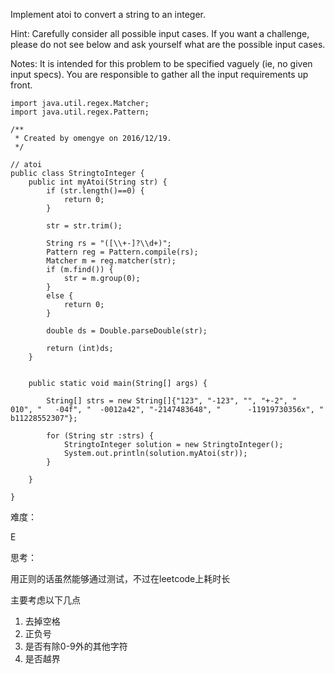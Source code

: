 Implement atoi to convert a string to an integer.

Hint: Carefully consider all possible input cases. If you want a challenge, please do not see below and ask yourself what are the possible input cases.

Notes: It is intended for this problem to be specified vaguely (ie, no given input specs). You are responsible to gather all the input requirements up front.

```
import java.util.regex.Matcher;
import java.util.regex.Pattern;

/**
 * Created by omengye on 2016/12/19.
 */

// atoi
public class StringtoInteger {
    public int myAtoi(String str) {
        if (str.length()==0) {
            return 0;
        }

        str = str.trim();

        String rs = "([\\+-]?\\d+)";
        Pattern reg = Pattern.compile(rs);
        Matcher m = reg.matcher(str);
        if (m.find()) {
            str = m.group(0);
        }
        else {
            return 0;
        }

        double ds = Double.parseDouble(str);

        return (int)ds;
    }


    public static void main(String[] args) {

        String[] strs = new String[]{"123", "-123", "", "+-2", "    010", "   -04f", "  -0012a42", "-2147483648", "      -11919730356x", " b11228552307"};

        for (String str :strs) {
            StringtoInteger solution = new StringtoInteger();
            System.out.println(solution.myAtoi(str));
        }

    }

}

```

难度：

E

思考：

用正则的话虽然能够通过测试，不过在leetcode上耗时长

主要考虑以下几点

  1. 去掉空格
  2. 正负号
  3. 是否有除0-9外的其他字符
  4. 是否越界
